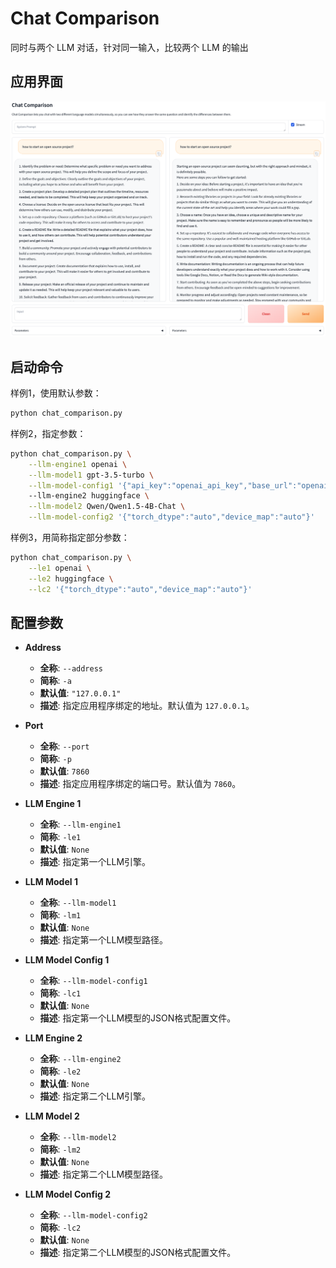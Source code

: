 # Chat Comparison

同时与两个 LLM 对话，针对同一输入，比较两个 LLM 的输出

## 应用界面

![chat_comparison](figures/chat_comparison.png)

## 启动命令

样例1，使用默认参数：

```bash
python chat_comparison.py
```

样例2，指定参数：

```bash
python chat_comparison.py \
    --llm-engine1 openai \
    --llm-model1 gpt-3.5-turbo \
    --llm-model-config1 '{"api_key":"openai_api_key","base_url":"openai_base_url"}'
    --llm-engine2 huggingface \
    --llm-model2 Qwen/Qwen1.5-4B-Chat \
    --llm-model-config2 '{"torch_dtype":"auto","device_map":"auto"}'
```

样例3，用简称指定部分参数：

```bash
python chat_comparison.py \
    --le1 openai \
    --le2 huggingface \
    --lc2 '{"torch_dtype":"auto","device_map":"auto"}'
```

## 配置参数


- **Address**
  - **全称**: `--address`
  - **简称**: `-a`
  - **默认值**: `"127.0.0.1"`
  - **描述**: 指定应用程序绑定的地址。默认值为 `127.0.0.1`。

- **Port**
  - **全称**: `--port`
  - **简称**: `-p`
  - **默认值**: `7860`
  - **描述**: 指定应用程序绑定的端口号。默认值为 `7860`。

- **LLM Engine 1**
  - **全称**: `--llm-engine1`
  - **简称**: `-le1`
  - **默认值**: `None`
  - **描述**: 指定第一个LLM引擎。

- **LLM Model 1**
  - **全称**: `--llm-model1`
  - **简称**: `-lm1`
  - **默认值**: `None`
  - **描述**: 指定第一个LLM模型路径。

- **LLM Model Config 1**
  - **全称**: `--llm-model-config1`
  - **简称**: `-lc1`
  - **默认值**: `None`
  - **描述**: 指定第一个LLM模型的JSON格式配置文件。

- **LLM Engine 2**
  - **全称**: `--llm-engine2`
  - **简称**: `-le2`
  - **默认值**: `None`
  - **描述**: 指定第二个LLM引擎。

- **LLM Model 2**
  - **全称**: `--llm-model2`
  - **简称**: `-lm2`
  - **默认值**: `None`
  - **描述**: 指定第二个LLM模型路径。

- **LLM Model Config 2**
  - **全称**: `--llm-model-config2`
  - **简称**: `-lc2`
  - **默认值**: `None`
  - **描述**: 指定第二个LLM模型的JSON格式配置文件。
